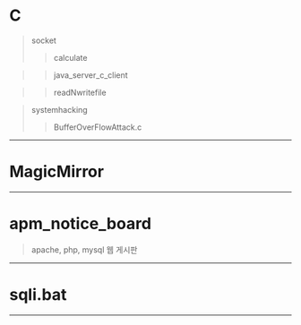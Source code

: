 # C
> socket
>   > calculate

>   > java_server_c_client

>   > readNwritefile

> systemhacking
>   > BufferOverFlowAttack.c

---

# MagicMirror

---

# apm_notice_board
> apache, php, mysql 웹 게시판

---

# sqli.bat

---
